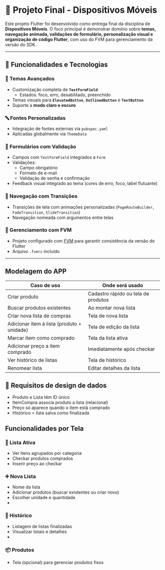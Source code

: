 # 📱 Projeto Final - Dispositivos Móveis

Este projeto Flutter foi desenvolvido como entrega final da disciplina de **Dispositivos Móveis**. O foco principal é demonstrar domínio sobre **temas, navegação animada, validações de formulário, personalização visual e organização de código Flutter**, com uso do FVM para gerenciamento da versão do SDK.

---

## 🎯 Funcionalidades e Tecnologias

### 🎨 Temas Avançados

- Customização completa de **`TextFormField`**:
  - Estados: foco, erro, desabilitado, preenchido
- Temas visuais para **`ElevatedButton`**, **`OutlinedButton`** e **`TextButton`**
- Suporte a **modo claro e escuro**

### 🔤 Fontes Personalizadas

- Integração de fontes externas via `pubspec.yaml`
- Aplicadas globalmente via `ThemeData`

### 💼 Formulários com Validação

- Campos com `TextFormField` integrados a `Form`
- Validações:
  - Campo obrigatório
  - Formato de e-mail
  - Validação de senha e confirmação
- Feedback visual integrado ao tema (cores de erro, foco, label flutuante)

### 🧭 Navegação com Transições

- Transições de tela com animações personalizadas (`PageRouteBuilder`, `FadeTransition`, `SlideTransition`)
- Navegação nomeada com argumentos entre telas

### 🚀 Gerenciamento com FVM

- Projeto configurado com [FVM](https://fvm.app) para garantir consistência da versão do Flutter
- Arquivo `.fvmrc` incluído
-----
## Modelagem do APP
| Caso de uso                                | Onde será usado                     |
| ------------------------------------------ | ----------------------------------- |
| Criar produto                              | Cadastro rápido ou tela de produtos |
| Buscar produtos existentes                 | Ao montar nova lista                |
| Criar nova lista de compras                | Tela de nova lista                  |
| Adicionar item à lista (produto + unidade) | Tela de edição da lista             |
| Marcar item como comprado                  | Tela da lista ativa                 |
| Adicionar preço a item comprado            | Imediatamente após checkar          |
| Ver histórico de listas                    | Tela de histórico                   |
| Renomear lista                             | Editar detalhes da lista            |

## 🧩 Requisitos de design de dados
- Produto e Lista têm ID único
- ItemCompra associa produto a lista (relacional)
- Preço só aparece quando o item está comprado
- Histórico = lista salva como finalizada

## Funcionalidades por Tela
### 🛒 Lista Ativa
- Ver itens agrupados por categoria
- Checkar produtos comprados
- Inserir preço ao checkar

### ➕ Nova Lista
- Nome da lista
- Adicionar produtos (buscar existentes ou criar novo)
- Escolher unidade e quantidade
- 
### 📁 Histórico
- Listagem de listas finalizadas
- Visualizar totais e detalhes
- 
### 📦 Produtos
- Tela (opcional) para gerenciar produtos fixos
